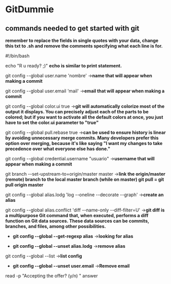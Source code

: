 # GitDummie
 commands needed to get started with git
-------------------------------------------
****remember to replace the fields in single quotes with your data, change this txt to .sh and remove the comments specifying what each line is for.****

#!/bin/bash

echo "R u ready? ;)" 
**echo is similar to print statement.**

git config --global user.name 'nombre' ->**name that will appear when making a commit**

git config --global user.email 'mail'  ->**email that will appear when making a commit**

git config --global color.ui true  ->**git will automatically colorize most of the output it displays. You can precisely adjust each of the parts to be colored; but if you want to activate all the default colors at once, you just have to set the color.ui parameter to "true"**

git config --global pull.rebase true  ->**can be used to ensure history is linear by avoiding unnecessary merge commits. Many developers prefer this option over merging, because it's like saying "I want my changes to take precedence over what everyone else has done."**

git config --global credential.username "usuario" ->**username that will appear when making a commit**

git branch --set-upstream-to=origin/master master ->**link the origin/master (remote) branch to the local master branch
(while on master) git pull = git pull origin master**

git config --global alias.lodg 'log --oneline --decorate --graph'  ->**create an alias**

git config --global alias.conflict 'diff --name-only --diff-filter=U'  ->**git diff is a multipurpose Git command that, when executed, performs a diff function on Git data sources. These data sources can be commits, branches, and files, among other possibilities.**

+ **git config --global --get-regexp alias**  ->**looking for alias**

+ **git config --global --unset alias.lodg**  ->**remove alias**

git config --global --list  ->**list config**

+ **git config --global --unset user.email**  ->**Remove email**

read -p "Accepting the offer? (y/n) " answer
